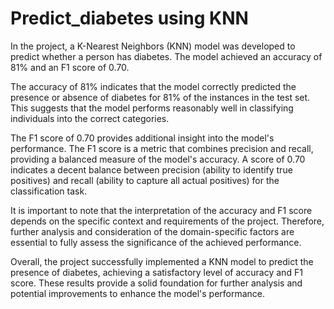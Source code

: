 # Predict_diabetes using KNN
In the project, a K-Nearest Neighbors (KNN) model was developed to predict whether a person has diabetes. The model achieved an accuracy of 81% and an F1 score of 0.70.

The accuracy of 81% indicates that the model correctly predicted the presence or absence of diabetes for 81% of the instances in the test set. This suggests that the model performs reasonably well in classifying individuals into the correct categories.

The F1 score of 0.70 provides additional insight into the model's performance. The F1 score is a metric that combines precision and recall, providing a balanced measure of the model's accuracy. A score of 0.70 indicates a decent balance between precision (ability to identify true positives) and recall (ability to capture all actual positives) for the classification task.

It is important to note that the interpretation of the accuracy and F1 score depends on the specific context and requirements of the project. Therefore, further analysis and consideration of the domain-specific factors are essential to fully assess the significance of the achieved performance.

Overall, the project successfully implemented a KNN model to predict the presence of diabetes, achieving a satisfactory level of accuracy and F1 score. These results provide a solid foundation for further analysis and potential improvements to enhance the model's performance.
